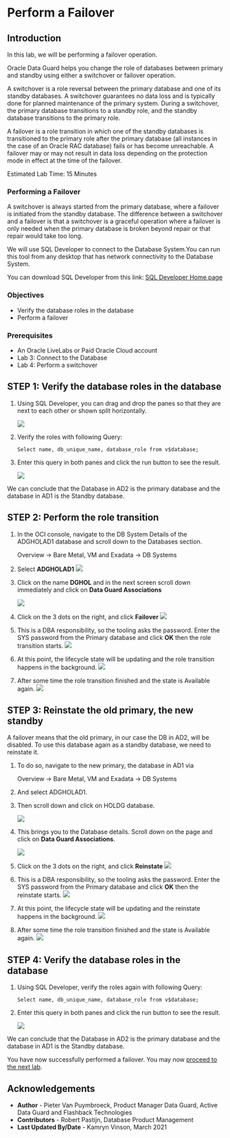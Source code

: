 # Perform a Failover

## Introduction
In this lab, we will be performing a failover operation.

Oracle Data Guard helps you change the role of databases between primary and standby using either a switchover or failover operation.

A switchover is a role reversal between the primary database and one of its standby databases. A switchover guarantees no data loss and is typically done for planned maintenance of the primary system. During a switchover, the primary database transitions to a standby role, and the standby database transitions to the primary role.

A failover is a role transition in which one of the standby databases is transitioned to the primary role after the primary database (all instances in the case of an Oracle RAC database) fails or has become unreachable. A failover may or may not result in data loss depending on the protection mode in effect at the time of the failover.

Estimated Lab Time: 15 Minutes

### Performing a Failover

A switchover is always started from the primary database, where a failover is initiated from the standby database. 
The difference between a switchover and a failover is that a switchover is a graceful operation where a failover is only needed when the primary database is broken beyond repair or that repair would take too long. 

We will use SQL Developer to connect to the Database System.You can run this tool from any desktop that has network connectivity to the Database System.

You can download SQL Developer from this link: [SQL Developer Home page](https://www.oracle.com/be/database/technologies/appdev/sqldeveloper-landing.html) 


### Objectives
- Verify the database roles in the database
- Perform a failover

### Prerequisites
- An Oracle LiveLabs or Paid Oracle Cloud account
- Lab 3: Connect to the Database
- Lab 4: Perform a switchover

## **STEP 1**: Verify the database roles in the database

1. Using SQL Developer, you can drag and drop the panes so that they are next to each other or shown split horizontally. 

    ![](./images/failover-01.png)


2. Verify the roles with following Query:

    ````
    Select name, db_unique_name, database_role from v$database;
    ````

3. Enter this query in both panes and click the run button to see the result.

    ![](./images/failover-02.png)

We can conclude that the Database in AD2 is the primary database and the database in AD1 is the Standby database.


## **STEP 2**: Perform the role transition

1. In the OCI console, navigate to the DB System Details of the ADGHOLAD1 database and scroll down to the Databases section.

    Overview
    -> Bare Metal, VM and Exadata
    -> DB Systems

2. Select **ADGHOLAD1**
    ![](./images/failover-03.png)

3. Click on the name **DGHOL** and in the next screen scroll down immediately and click on **Data Guard Associations**

    ![](./images/failover-04.png)

4. Click on the 3 dots on the right, and click **Failover**
    ![](./images/failover-05.png)

5. This is a DBA responsibility, so the tooling asks the password. Enter the SYS password from the Primary database and click **OK** then the role transition starts.
    ![](./images/failover-06.png)

6. At this point, the lifecycle state will be updating and the role transition happens in the background.
    ![](./images/failover-07.png)

7. After some time the role transition finished and the state is Available again. 
    ![](./images/failover-08.png)

## **STEP 3**: Reinstate the old primary, the new standby

A failover means that the old primary, in our case the DB in AD2, will be disabled. To use this database again as a standby database, we need to reinstate it.

1. To do so, navigate to the new primary, the database in AD1 via 

    Overview
    -> Bare Metal, VM and Exadata
    -> DB Systems

2. And select ADGHOLAD1.
3. Then scroll down and click on HOLDG database.

    ![](./images/failover-09.png)

4. This brings you to the Database details. Scroll down on the page and click on **Data Guard Associations**.
 
    ![](./images/failover-10.png)

5. Click on the 3 dots on the right, and click **Reinstate**
    ![](./images/failover-11.png)

6. This is a DBA responsibility, so the tooling asks the password. Enter the SYS password from the Primary database and click **OK** then the reinstate starts.
    ![](./images/failover-12.png)

7. At this point, the lifecycle state will be updating and the reinstate happens in the background.
    ![](./images/failover-13.png)

8. After some time the role transition finished and the state is Available again. 
    ![](./images/failover-14.png)


## **STEP 4**: Verify the database roles in the database

1. Using SQL Developer, verify the roles again with following Query:

    ````
    Select name, db_unique_name, database_role from v$database;
    ````

2. Enter this query in both panes and click the run button to see the result.

    ![](./images/failover-15.png)

We can conclude that the Database in AD2 is the primary database and the database in AD1 is the Standby database.

You have now successfully performed a failover. You may now [proceed to the next lab](#next).


## Acknowledgements

- **Author** - Pieter Van Puymbroeck, Product Manager Data Guard, Active Data Guard and Flashback Technologies
- **Contributors** - Robert Pastijn, Database Product Management
- **Last Updated By/Date** -  Kamryn Vinson, March 2021